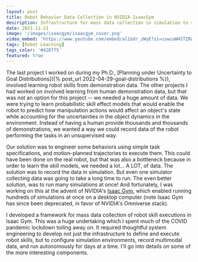 ```yaml
---
layout: post
title: Robot Behavior Data Collection in NVIDIA IsaacGym
description: Infrastructure for mass data collection in simulation to support robot behavior learning.
date: 2021-11-21
image: '/images/isaacgym/isaacgym_cover.png'
video_embed: 'https://www.youtube.com/embed/al1Gdr_zWyE?si=zswzaW4STZRwtOzL'
tags: [Robot Learning]
tags_color: '#4287f5'
featured: true
---
```


The last project I worked on during my Ph.D., [Planning under Uncertainty to Goal Distributions]({% post_url 2022-04-29-goal-distributions %}), involved learning robot skills from demonstration data. The other projects I had worked on involved learning from human demonstration data, but that was not an option for this project -- we needed a huge amount of data. We were trying to learn probabilistic skill effect models that would enable the robot to predict how manipulation actions would affect an object's state while accounting for the uncertainties in the object dynamics in the environment. Instead of having a human provide thousands and thousands of demonstrations, we wanted a way we could record data of the robot performing the tasks in an unsupervised way.

Our solution was to engineer some behaviors using simple task specifications, and motion-planned trajectories to execute them. This could have been done on the real robot, but that was also a bottleneck because in order to learn the skill models, we needed a lot... A LOT, of data. The solution was to record the data in simulation. But even one simulator collecting data was going to take a long time to run. The even better solution, was to run many simulations at once! And fortunately, I was working on this at the advent of NVIDIA's [Isaac Gym](https://developer.nvidia.com/isaac-gym), which enabled running hundreds of simulations at once on a desktop computer (note Isaac Gym has since been deprecated, in favor of NVIDIA's Omniverse stack).

I developed a framework for mass data collection of robot skill executions in Isaac Gym. This was a huge undertaking which I spent much of the COVID pandemic lockdown toiling away on. It required thoughtful system engineering to develop not just the infrastructure to define and execute robot skills, but to configure simulation environments, record multimodal data, and run autonomously for days at a time. I'll go into details on some of the more interesting components.


 
